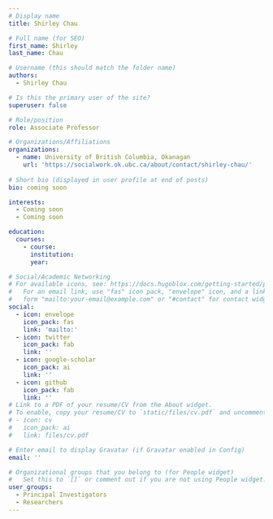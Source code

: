 ```yaml
---
# Display name
title: Shirley Chau

# Full name (for SEO)
first_name: Shirley
last_name: Chau

# Username (this should match the folder name)
authors:
  - Shirley Chau

# Is this the primary user of the site?
superuser: false

# Role/position
role: Associate Professor

# Organizations/Affiliations
organizations:
  - name: University of British Columbia, Okanagan
    url: 'https://socialwork.ok.ubc.ca/about/contact/shirley-chau/'
    
# Short bio (displayed in user profile at end of posts)
bio: coming soon

interests:
  - Coming soon 
  - Coming soon

education:
  courses:
    - course: 
      institution: 
      year: 

# Social/Academic Networking
# For available icons, see: https://docs.hugoblox.com/getting-started/page-builder/#icons
#   For an email link, use "fas" icon pack, "envelope" icon, and a link in the
#   form "mailto:your-email@example.com" or "#contact" for contact widget.
social:
  - icon: envelope
    icon_pack: fas
    link: 'mailto:'
  - icon: twitter
    icon_pack: fab
    link: ''
  - icon: google-scholar
    icon_pack: ai
    link: ''
  - icon: github
    icon_pack: fab
    link: ''
# Link to a PDF of your resume/CV from the About widget.
# To enable, copy your resume/CV to `static/files/cv.pdf` and uncomment the lines below.
# - icon: cv
#   icon_pack: ai
#   link: files/cv.pdf

# Enter email to display Gravatar (if Gravatar enabled in Config)
email: ''

# Organizational groups that you belong to (for People widget)
#   Set this to `[]` or comment out if you are not using People widget.
user_groups:
  - Principal Investigators
  - Researchers
---
```

 

